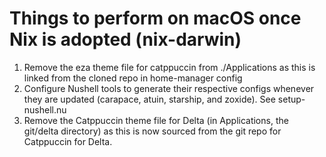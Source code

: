 # Things to perform on macOS once Nix is adopted (nix-darwin)

1. Remove the eza theme file for catppuccin from ./Applications as this is linked from the cloned repo in home-manager config
2. Configure Nushell tools to generate their respective configs whenever they are updated (carapace, atuin, starship, and zoxide). See setup-nushell.nu
3. Remove the Catppuccin theme file for Delta (in Applications, the git/delta directory) as this is now sourced from the git repo for Catppuccin for Delta.
